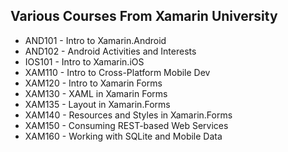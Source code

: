 ## Various Courses From Xamarin University

- AND101 - Intro to Xamarin.Android
- AND102 - Android Activities and Interests
- IOS101 - Intro to Xamarin.iOS
- XAM110 - Intro to Cross-Platform Mobile Dev 
- XAM120 - Intro to Xamarin Forms
- XAM130 - XAML in Xamarin Forms
- XAM135 - Layout in Xamarin.Forms
- XAM140 - Resources and Styles in Xamarin.Forms
- XAM150 - Consuming REST-based Web Services
- XAM160 - Working with SQLite and Mobile Data


